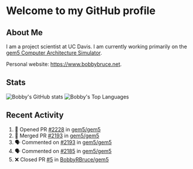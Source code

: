 # Welcome to my GitHub profile

## About Me

I am a project scientist at UC Davis. I am currently working primarily on the [gem5 Computer Architecture Simulator](https://github.com/gem5).

Personal website: <https://www.bobbybruce.net>.

## Stats

![Bobby's GitHub stats](https://github-readme-stats.vercel.app/api?username=bobbyrbruce&show_icons=true&theme=responsive&include_all_commits=true&count_private=true&show=reviews&disable_animations=true)
![Bobby's Top Languages ](https://github-readme-stats.vercel.app/api/top-langs/?username=bobbyrbruce&layout=compact&theme=responsive&count_private=true&langs_count=10&disable_animations=true)

## Recent Activity

<!--START_SECTION:activity-->
1. 💪 Opened PR [#2228](https://github.com/gem5/gem5/pull/2228) in [gem5/gem5](https://github.com/gem5/gem5)
2. 🎉 Merged PR [#2193](https://github.com/gem5/gem5/pull/2193) in [gem5/gem5](https://github.com/gem5/gem5)
3. 🗣 Commented on [#2193](https://github.com/gem5/gem5/pull/2193#issuecomment-2840150706) in [gem5/gem5](https://github.com/gem5/gem5)
4. 🗣 Commented on [#2185](https://github.com/gem5/gem5/issues/2185#issuecomment-2839591847) in [gem5/gem5](https://github.com/gem5/gem5)
5. ❌ Closed PR [#5](https://github.com/BobbyRBruce/gem5/pull/5) in [BobbyRBruce/gem5](https://github.com/BobbyRBruce/gem5)
<!--END_SECTION:activity-->
